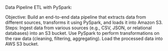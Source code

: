 Data Pipeline ETL with PySpark:

Objective: Build an end-to-end data pipeline that extracts data from different sources, transforms it using PySpark, and loads it into Amazon S3.
Steps:
Ingest data from various sources (e.g., CSV, JSON, or relational databases) into an S3 bucket.
Use PySpark to perform transformations on the raw data (cleaning, filtering, aggregating).
Load the processed data into AWS S3 bucket.
